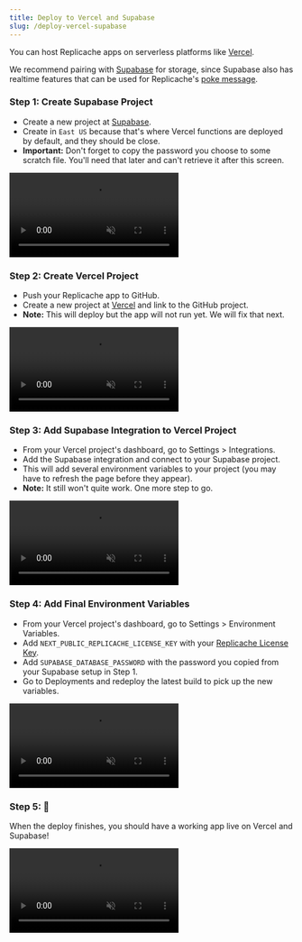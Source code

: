 ```yaml
---
title: Deploy to Vercel and Supabase
slug: /deploy-vercel-supabase
---
```


You can host Replicache apps on serverless platforms like [Vercel](https://vercel.com).

We recommend pairing with [Supabase](https://supabase.com) for storage, since Supabase also has realtime features that can be used for Replicache's [poke message](/how-it-works#poke-optional).

### Step 1: Create Supabase Project

- Create a new project at [Supabase](https://supabase.com).
- Create in `East US` because that's where Vercel functions are deployed by default, and they should be close.
- **Important:** Don't forget to copy the password you choose to some scratch file. You'll need that later and can't retrieve it after this screen.

<p className="text--center">
  <video src="/img/deploy/vercel-create-supabase-project.m4v" autoPlay={true} loop={true} style={{width: "100%", maxWidth:700}} controls={true} muted={true}/>
</p>

### Step 2: Create Vercel Project

- Push your Replicache app to GitHub.
- Create a new project at [Vercel](https://vercel.com) and link to the GitHub project.
- **Note:** This will deploy but the app will not run yet. We will fix that next.

<p className="text--center">
  <video src="/img/deploy/vercel-create-project.m4v" autoPlay={true} loop={true} style={{width: "100%", maxWidth:700}} controls={true} muted={true}/>
</p>

### Step 3: Add Supabase Integration to Vercel Project

- From your Vercel project's dashboard, go to Settings > Integrations.
- Add the Supabase integration and connect to your Supabase project.
- This will add several environment variables to your project (you may have to refresh the page before they appear).
- **Note:** It still won't quite work. One more step to go.

<p className="text--center">
  <video src="/img/deploy/vercel-integrate-supabase.m4v" autoPlay={true} loop={true} style={{width: "100%", maxWidth:700}} controls={true} muted={true}/>
</p>

### Step 4: Add Final Environment Variables

- From your Vercel project's dashboard, go to Settings > Environment Variables.
- Add `NEXT_PUBLIC_REPLICACHE_LICENSE_KEY` with your [Replicache License Key](/licensing).
- Add `SUPABASE_DATABASE_PASSWORD` with the password you copied from your Supabase setup in Step 1.
- Go to Deployments and redeploy the latest build to pick up the new variables.

<p className="text--center">
  <video src="/img/deploy/vercel-final-env-vars.m4v" autoPlay={true} loop={true} style={{width: "100%", maxWidth:700}} controls={true} muted={true}/>
</p>

### Step 5: 🎉

When the deploy finishes, you should have a working app live on Vercel and Supabase!

<p className="text--center">
  <video src="/img/deploy/vercel-success.m4v" autoPlay={true} loop={true} style={{width: "100%", maxWidth:700}} controls={true} muted={true}/>
</p>
